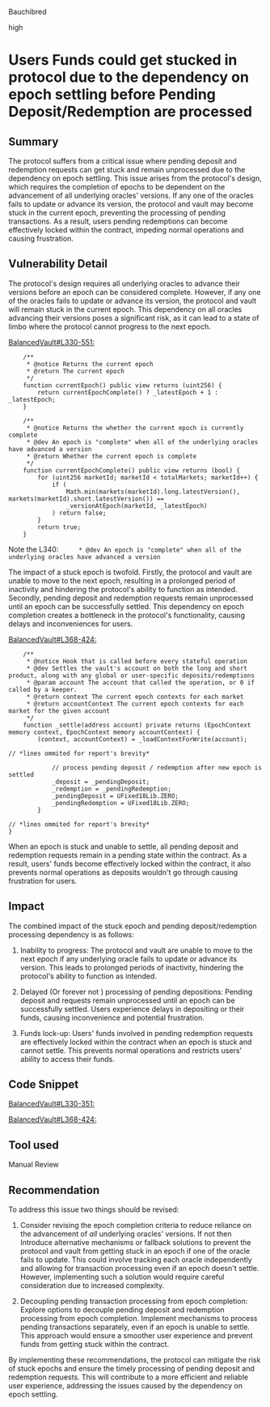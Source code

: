 Bauchibred

high

# Users Funds could get stucked in protocol due to the dependency on epoch settling before Pending Deposit/Redemption are processed


## Summary

The protocol suffers from a critical issue where pending deposit and redemption requests can get stuck and remain unprocessed due to the dependency on epoch settling. This issue arises from the protocol's design, which requires the completion of epochs to be dependent on the advancement of all underlying oracles' versions. If any one of the oracles fails to update or advance its version, the protocol and vault may become stuck in the current epoch, preventing the processing of pending transactions. As a result, users pending redemptions can become effectively locked within the contract, impeding normal operations and causing frustration.

## Vulnerability Detail

The protocol's design requires all underlying oracles to advance their versions before an epoch can be considered complete. However, if any one of the oracles fails to update or advance its version, the protocol and vault will remain stuck in the current epoch. This dependency on all oracles advancing their versions poses a significant risk, as it can lead to a state of limbo where the protocol cannot progress to the next epoch.

[BalancedVault#L330-551:](https://github.com/sherlock-audit/2023-05-perennial/blob/0f73469508a4cd3d90b382eac2112f012a5a9852/perennial-mono/packages/perennial-vaults/contracts/balanced/BalancedVault.sol#L330-L351)

```solidity
    /**
     * @notice Returns the current epoch
     * @return The current epoch
     */
    function currentEpoch() public view returns (uint256) {
        return currentEpochComplete() ? _latestEpoch + 1 : _latestEpoch;
    }

    /**
     * @notice Returns the whether the current epoch is currently complete
     * @dev An epoch is "complete" when all of the underlying oracles have advanced a version
     * @return Whether the current epoch is complete
     */
    function currentEpochComplete() public view returns (bool) {
        for (uint256 marketId; marketId < totalMarkets; marketId++) {
            if (
                Math.min(markets(marketId).long.latestVersion(), markets(marketId).short.latestVersion()) ==
                _versionAtEpoch(marketId, _latestEpoch)
            ) return false;
        }
        return true;
    }
```

Note the L340: `     * @dev An epoch is "complete" when all of the underlying oracles have advanced a version`

The impact of a stuck epoch is twofold. Firstly, the protocol and vault are unable to move to the next epoch, resulting in a prolonged period of inactivity and hindering the protocol's ability to function as intended. Secondly, pending deposit and redemption requests remain unprocessed until an epoch can be successfully settled. This dependency on epoch completion creates a bottleneck in the protocol's functionality, causing delays and inconveniences for users.

[BalancedVault#L368-424:](https://github.com/sherlock-audit/2023-05-perennial/blob/0f73469508a4cd3d90b382eac2112f012a5a9852/perennial-mono/packages/perennial-vaults/contracts/balanced/BalancedVault.sol#L368-L424)

```solidity
    /**
     * @notice Hook that is called before every stateful operation
     * @dev Settles the vault's account on both the long and short product, along with any global or user-specific deposits/redemptions
     * @param account The account that called the operation, or 0 if called by a keeper.
     * @return context The current epoch contexts for each market
     * @return accountContext The current epoch contexts for each market for the given account
     */
    function _settle(address account) private returns (EpochContext memory context, EpochContext memory accountContext) {
        (context, accountContext) = _loadContextForWrite(account);

// *lines ommited for report's brevity*

            // process pending deposit / redemption after new epoch is settled
            _deposit = _pendingDeposit;
            _redemption = _pendingRedemption;
            _pendingDeposit = UFixed18Lib.ZERO;
            _pendingRedemption = UFixed18Lib.ZERO;
        }

// *lines ommited for report's brevity*
}
```

When an epoch is stuck and unable to settle, all pending deposit and redemption requests remain in a pending state within the contract. As a result, users' funds become effectively locked within the contract, it also prevents normal operations as deposits wouldn't go through causing frustration for users.

## Impact

The combined impact of the stuck epoch and pending deposit/redemption processing dependency is as follows:

1. Inability to progress: The protocol and vault are unable to move to the next epoch if any underlying oracle fails to update or advance its version. This leads to prolonged periods of inactivity, hindering the protocol's ability to function as intended.

2. Delayed (Or forever not ) processing of pending depositions: Pending deposit and requests remain unprocessed until an epoch can be successfully settled. Users experience delays in depositing or their funds, causing inconvenience and potential frustration.

3. Funds lock-up: Users' funds involved in pending redemption requests are effectively locked within the contract when an epoch is stuck and cannot settle. This prevents normal operations and restricts users' ability to access their funds.

## Code Snippet

[BalancedVault#L330-351:](https://github.com/sherlock-audit/2023-05-perennial/blob/0f73469508a4cd3d90b382eac2112f012a5a9852/perennial-mono/packages/perennial-vaults/contracts/balanced/BalancedVault.sol#L330-L351)

[BalancedVault#L368-424:](https://github.com/sherlock-audit/2023-05-perennial/blob/0f73469508a4cd3d90b382eac2112f012a5a9852/perennial-mono/packages/perennial-vaults/contracts/balanced/BalancedVault.sol#L368-L424)

## Tool used

Manual Review

## Recommendation

To address this issue two things should be revised:

1. Consider revising the epoch completion criteria to reduce reliance on the advancement of _all_ underlying oracles' versions.
   If not then Introduce alternative mechanisms or fallback solutions to prevent the protocol and vault from getting stuck in an epoch if one of the oracle fails to update.
   This could involve tracking each oracle independently and allowing for transaction processing even if an epoch doesn't settle. However, implementing such a solution would require careful consideration due to increased complexity.

2. Decoupling pending transaction processing from epoch completion: Explore options to decouple pending deposit and redemption processing from epoch completion. Implement mechanisms to process pending transactions separately, even if an epoch is unable to settle. This approach would ensure a smoother user experience and prevent funds from getting stuck within the contract.

By implementing these recommendations, the protocol can mitigate the risk of stuck epochs and ensure the timely processing of pending deposit and redemption requests. This will contribute to a more efficient and reliable user experience, addressing the issues caused by the dependency on epoch settling.
